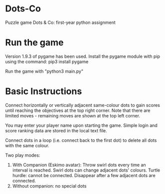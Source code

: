# Dots-Co
Puzzle game Dots &amp; Co: first-year python assignment

# Run the game
Version 1.9.3 of pygame has been used. Install the pygame module with pip using the
command:
pip3 install pygame

Run the game with "python3 main.py"

# Basic Instructions

Connect horizontally or vertically adjacent same-colour dots to gain scores until reaching the objectives at the top right corner. Note that there are limited moves - remaining moves are shown at the top left corner.

You may enter your player name upon starting the game. Simple login and score ranking data are stored in the local text file.

Connect dots in a loop (i.e. connect back to the first dot) to delete all dots with the same colour.

Two play modes:
1. With Companion (Eskimo avatar): 
  Throw swirl dots every time an interval is reached. Swirl dots can change adjacent dots' colours.
  Turtle hurdle: cannot be connected. Disappear after a few adjacent dots are connected.
2. Without companion: no special dots
